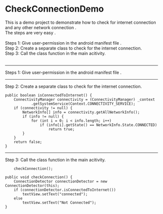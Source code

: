 CheckConnectionDemo
===================
This is a demo project to demonstrate how to check for internet connection and any other network connection .
<br/>The steps are very easy .
<br/>
<br/>Steps 1: Give user-permission in the android manifest file .
<br/>Step 2: Create a separate class to check for the internet connection.
<br/>Step 3: Call the class function in the main acitivity.
<br/><br/>
____________________________________________________________________________________________________________________________________________________________
Steps 1: Give user-permission in the android manifest file .

<uses-permission android:name="android.permission.INTERNET" />
    <uses-permission android:name="android.permission.ACCESS_NETWORK_STATE"/>

____________________________________________________________________________________________________________________________________________________________
Step 2: Create a separate class to check for the internet connection.

	public boolean isConnectedToInternet() {
		ConnectivityManager connectivity = (ConnectivityManager) _context
				.getSystemService(Context.CONNECTIVITY_SERVICE);
		if (connectivity != null) {
			NetworkInfo[] info = connectivity.getAllNetworkInfo();
			if (info != null) {
				for (int i = 0; i < info.length; i++)
					if (info[i].getState() == NetworkInfo.State.CONNECTED)
						return true;
			}
		}
		return false;
	}

____________________________________________________________________________________________________________________________________________________________
Step 3: Call the class function in the main acitivity.


		checkConnection();

	public void checkConnection() {
		ConnectionDetector connectionDetector = new ConnectionDetector(this);
		if (connectionDetector.isConnectedToInternet())
			textView.setText("connected");
		else
			textView.setText("Not Connected");
	}

